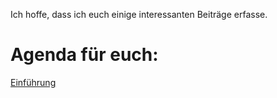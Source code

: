 

Ich hoffe, dass ich euch einige interessanten Beiträge erfasse. 


# Agenda für euch:

[Einführung](2020-03-13-einfuehrung.md)
